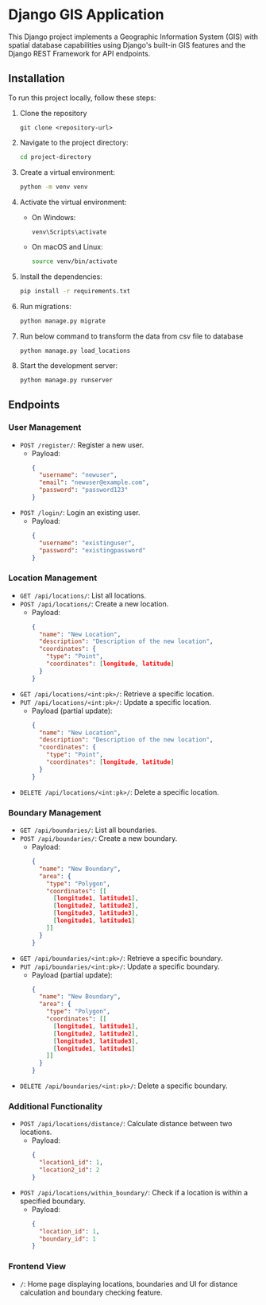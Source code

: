 # Django GIS Application

This Django project implements a Geographic Information System (GIS) with spatial database capabilities using Django's built-in GIS features and the Django REST Framework for API endpoints.

## Installation

To run this project locally, follow these steps:

1. Clone the repository
	```
	git clone <repository-url>
	```

2. Navigate to the project directory:

    ```bash
    cd project-directory
    ```

3. Create a virtual environment:

    ```bash
    python -m venv venv
    ```

4. Activate the virtual environment:

    - On Windows:

        ```bash
        venv\Scripts\activate
        ```

    - On macOS and Linux:

        ```bash
        source venv/bin/activate
        ```

5. Install the dependencies:

    ```bash
    pip install -r requirements.txt
    ```

6. Run migrations:

    ```bash
    python manage.py migrate
    ```

7. Run below command to transform the data from csv file to database

	```
	python manage.py load_locations
	```

8. Start the development server:

    ```bash
    python manage.py runserver
    ```

## Endpoints

### User Management

- `POST /register/`: Register a new user.
  - Payload:
    ```json
    {
      "username": "newuser",
      "email": "newuser@example.com",
      "password": "password123"
    }
    ```
- `POST /login/`: Login an existing user.
  - Payload:
    ```json
    {
      "username": "existinguser",
      "password": "existingpassword"
    }
    ```

### Location Management

- `GET /api/locations/`: List all locations.
- `POST /api/locations/`: Create a new location.
  - Payload:
    ```json
    {
      "name": "New Location",
      "description": "Description of the new location",
      "coordinates": {
        "type": "Point",
        "coordinates": [longitude, latitude]
      }
    }
    ```
- `GET /api/locations/<int:pk>/`: Retrieve a specific location.
- `PUT /api/locations/<int:pk>/`: Update a specific location.
  - Payload (partial update):
    ```json
    {
      "name": "New Location",
      "description": "Description of the new location",
      "coordinates": {
        "type": "Point",
        "coordinates": [longitude, latitude]
      }
    }
    ```
- `DELETE /api/locations/<int:pk>/`: Delete a specific location.

### Boundary Management

- `GET /api/boundaries/`: List all boundaries.
- `POST /api/boundaries/`: Create a new boundary.
  - Payload:
    ```json
    {
      "name": "New Boundary",
      "area": {
        "type": "Polygon",
        "coordinates": [[
          [longitude1, latitude1],
          [longitude2, latitude2],
          [longitude3, latitude3],
          [longitude1, latitude1]
        ]]
      }
    }
    ```
- `GET /api/boundaries/<int:pk>/`: Retrieve a specific boundary.
- `PUT /api/boundaries/<int:pk>/`: Update a specific boundary.
  - Payload (partial update):
    ```json
    {
      "name": "New Boundary",
      "area": {
        "type": "Polygon",
        "coordinates": [[
          [longitude1, latitude1],
          [longitude2, latitude2],
          [longitude3, latitude3],
          [longitude1, latitude1]
        ]]
      }
    }
    ```
- `DELETE /api/boundaries/<int:pk>/`: Delete a specific boundary.

### Additional Functionality

- `POST /api/locations/distance/`: Calculate distance between two locations.
  - Payload:
    ```json
    {
      "location1_id": 1,
      "location2_id": 2
    }
    ```
- `POST /api/locations/within_boundary/`: Check if a location is within a specified boundary.
  - Payload:
    ```json
    {
      "location_id": 1,
      "boundary_id": 1
    }
    ```

### Frontend View

- `/`: Home page displaying locations, boundaries and UI for distance calculation and boundary checking feature.
